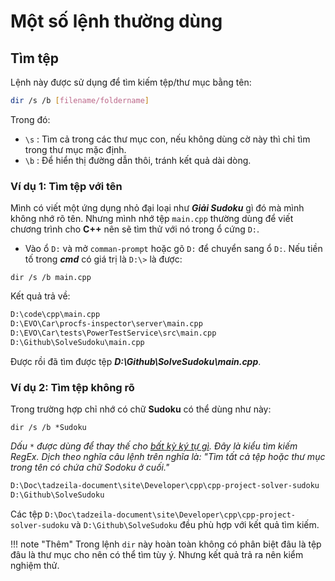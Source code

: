 # Một số lệnh thường dùng

## Tìm tệp

Lệnh này được sử dụng để tìm kiếm tệp/thư mục bằng tên:

```bash
dir /s /b [filename/foldername]
```
Trong đó:

- `\s` : Tìm cả trong các thư mục con, nếu không dùng cờ này thì chỉ tìm trong thư mục mặc định.
- `\b` : Để hiển thị đường dẫn thôi, tránh kết quả dài dòng.

### Ví dụ 1: Tìm tệp với tên

Mình có viết một ứng dụng nhỏ đại loại như ___Giải Sudoku___ gì đó mà mình không nhớ rõ tên. Nhưng mình nhớ tệp `main.cpp` thường dùng để viết chương trình cho __C++__ nên sẽ tìm thử với nó trong ổ cứng `D:`.

- Vào ổ `D:` và mở `comman-prompt` hoặc gõ `D:` để chuyển sang ổ `D:`. Nếu tiền tố trong ___cmd___ có giá trị là `D:\>` là được:

```batch
dir /s /b main.cpp
```

Kết quả trả về:

```txt
D:\code\cpp\main.cpp
D:\EVO\Car\procfs-inspector\server\main.cpp
D:\EVO\Car\tests\PowerTestService\src\main.cpp
D:\Github\SolveSudoku\main.cpp
```

Được rồi đã tìm được tệp ___D:\Github\SolveSudoku\main.cpp___.

### Ví dụ 2: Tìm tệp không rõ

Trong trường hợp chỉ nhớ có chữ __Sudoku__ có thể dùng như này:

```batch
dir /s /b *Sudoku
```

_Dấu `*` được dùng để thay thế cho <u>bất kỳ ký tự gì</u>. Đây là kiểu tìm kiếm RegEx. Dịch theo nghĩa câu lệnh trên nghĩa là: "Tìm tất cả tệp hoặc thư mục trong tên có chứa chữ Sodoku ở cuối."_

```txt
D:\Doc\tadzeila-document\site\Developer\cpp\cpp-project-solver-sudoku
D:\Github\SolveSudoku
```

Các tệp `D:\Doc\tadzeila-document\site\Developer\cpp\cpp-project-solver-sudoku` và `D:\Github\SolveSudoku` đều phù hợp với kết quả tìm kiếm.

!!! note "Thêm"
    Trong lệnh `dir` này hoàn toàn không có phân biệt đâu là tệp đâu là thư mục cho nên có thể tìm tùy ý. Nhưng kết quả trả ra nên kiểm nghiệm thử.

## 